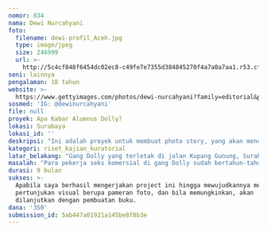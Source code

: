 ```yaml
---
nomor: 834
nama: Dewi Nurcahyani
foto:
  filename: dewi-profil_Aceh.jpg
  type: image/jpeg
  size: 246999
  url: >-
    http://5c4cf848f6454dc02ec8-c49fe7e7355d384845270f4a7a0a7aa1.r53.cf2.rackcdn.com/62e3719e-7849-44fc-a151-d9101926aed8/dewi-profil_Aceh.jpg
seni: lainnya
pengalaman: 18 tahun
website: >-
  https://www.gettyimages.com/photos/dewi-nurcahyani?family=editorial&phrase=dewi%20nurcahyani&sort=best#license
sosmed: 'IG: @dewinurcahyani'
file: null
proyek: Apa Kabar Alumnus Dolly?
lokasi: Surabaya
lokasi_id: ''
deskripsi: "Ini adalah proyek untuk membuat photo story, yang akan menceritakan tentang  kondisi dan kegiatan para mantan pekerja seks komersial (PSK) di gang Dolly, setelah lokalisasi yang konon terbesar se-Asia Tenggara itu ditutup oleh walikota Surabaya, Tri Rismaharini pada 19 Juni 2014.\r\n"
kategori: riset_kajian_kuratorial
latar_belakang: "Gang Dolly yang terletak di jalan Kupang Gunung, Surabaya adalah lokalisasi yang telah ada sejak tahun 1950-an, dengan ribuan pekerja seks komersial yang hidup dan berbaur bersama warga yang tinggal di wilayah itu. Pada 2014 lokalisasi yang konon terbesar di Asia Tenggara itu ditutup. Ada perlawanan terutama dari pengusaha prostitusi dan warga yang menggantungkan diri terhadap bisnis tersebut.\r\nPenutupan lokalisasi Dolly telah lama direncanakan para pendahulu bu Risma. Banyak faktor yang membuatnya tertunda, seperti penyediaan infrastruktur ekonomi yang menampung mantan PSK dan warga yang nafkahnya tergantung bisnis di Dolly. Keterbatasan anggaran dan kapasitas mantan PSK menjadi isu utama. Bu Risma menawarkan terobosan dengan mengadakan pelatihan dan pengembangan ketrampilan baru dan pendampingan usaha produktif.\r\n"
masalah: "Para pekerja seks komersial di gang Dolly sudah bertahun-tahun menggantungkan hidupnya di lokalisasi yang konon terbesar se-Asia Tenggara itu. 4 tahun lalu lokalisasi yang menjadi sumber mata pencaharian mereka ditutup oleh Pemkot Surabaya. \r\nSetelah sekian tahun berjalan, apakah program pelatihan dan pendampingan usaha itu masih berjalan? Bagaimana para mantan PSK mengembangkan kemampuan dan kegiatan usaha untuk menafkahi keluarganya? Bagaimana perjuangan usaha mereka? Bagaimana lingkungan baru menerima mereka?\r\n\r\n\r\n\r\n\r\n\r\n \r\n"
durasi: 9 bulan
sukses: >-
  Apabila saya berhasil mengerjakan project ini hingga mewujudkannya menjadi
  pertunjukan visual berupa pameran foto, dan bila memungkinkan, akan
  dilanjutkan dengan pembuatan buku.
dana: '350'
submission_id: 5ab447a01921a145be8f8b3e
---
```

